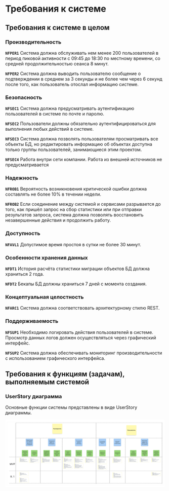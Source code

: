 # Требования к системе

## Требования к системе в целом

### Производительность

**`NFPER1`** Система должна обслуживать нем менее 200 пользователей в период пиковой активности с 09:45 до 18:30 по местному времени, со средней продолжительностью сеанса 8 минут.    

**`NFPER2`** Система должна выводить пользователю сообщение о подтверждении в среднем за 3 секунды и не более чем через 6 секунд после того, как пользователь отослал информацию системе.  

### Безопасность

**`NFSEC1`** Система должна предусматривать аутентификацию пользователей в системе по почте и паролю.  

**`NFSEC2`** Пользователи должны обязательно аутентифицироваться для выполнения любых действий в системе.  

**`NFSEC3`** Система должна позволять пользователям просматривать все объекты БД, но редактировать информацию об объектах доступна только группы пользователей, занимающиеся этим проектом.

**`NFSEC4`** Работа внутри сети компании. Работа из внешней источников не предусматривается

### Надежность

**`NFROB1`** Вероятность возникновения критической ошибки должна составлять не более 10% в течении недели.  

**`NFROB2`** Если соединение между системой и сервисами разрывается до того, как пришёл запрос на сбор статистики или при отправки результатов запроса, система должна позволять восстановить незавершенные действия и продолжить работу.

### Доступность

**`NFAVL1`** Допустимое время простоя в сутки не более 30 минут.

### Особенности хранения данных 

**`NFDT1`** История расчёта статистики миграции объектов БД должна храниться 2 года.  

**`NFDT2`** Бекапы БД должны храниться 7 дней с момента создания.

### Концептуальная целостность

**`NFARC1`** Система должна соответствовать архитектурному стилю REST.  

### Поддерживаемость

**`NFSUP1`** Необходимо логировать действия пользователей в системе. Просмотр данных логов должен осуществляться через графический интерфейс. 

**`NFSUP2`** Система должна обеспечивать мониторинг производительности с использованием графического интерфейса.

## Требования к функциям (задачам), выполняемым системой

### UserStory диаграмма

Основные функции системы представлены в виде UserStory диаграммы.

![](diagrams/out/US.svg)
